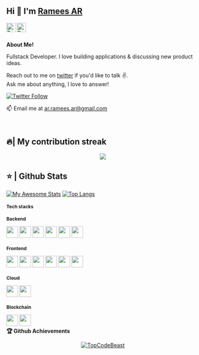 <!--
<div class="tenor-gif-embed" data-postid="16447531" data-share-method="host" data-aspect-ratio="1.23552" data-width="100%"><a href="https://tenor.com/view/qoobee-tired-blushing-ashamed-bashful-gif-16447531">Qoobee Tired Sticker</a>from <a href="https://tenor.com/search/qoobee-stickers">Qoobee Stickers</a></div> <script type="text/javascript" async src="https://tenor.com/embed.js"></script>
-->

## Hi 👋 I'm [Ramees AR][homepage]

<a href="https://www.linkedin.com/in/ar-ramees/">
  <img align="left" alt="Ramees's LinkedIn" width="24px" src="https://img.icons8.com/nolan/96/linkedin.png" />
</a>

<a href="https://x.com/ramizz_ar">
  <img align="left" alt="Ramees's Twitter" width="24px" src="https://img.icons8.com/nolan/96/twitter.png" />
</a>

<br><br>

**About Me!**

Fullstack Developer. 
I love building applications & discussing new product ideas.

Reach out to me on [twitter][twitter] if you'd like to talk ✌️.  
Ask me about anything, I love to answer!

[![Twitter Follow](https://img.shields.io/twitter/follow/ramizz_ar_?color=%20%2300acee&label=Follow%20me%20on%20Twitter&style=for-the-badge)][twitter]

📫 Email me at [ar.ramees.ar@gmail.com](mailto:ar.ramees.ar@gmail.com)


[homepage]: https://www.linkedin.com/in/ar-ramees
[twitter]: https://twitter.com/ramizz_ar

<br>


<h2>🔥| My contribution streak</h2>
<p align="center">
  <a href="https://github.com/DenverCoder1/github-readme-streak-stats">
    <img src="https://github-readme-streak-stats.herokuapp.com/?user=ar-ramees#version3"/>
  </a>
</p>

<h2>⭐ | Github Stats </h2>

<!--
<div align="center">
  <a href="https://github.com/ar-ramees">
      <a href="https://awesome-github-stats.azurewebsites.net/index.html??cardType=level&preferLogin=false">    
        <img  alt="ar-ramees's GitHub Stats" src="https://awesome-github-stats.azurewebsites.net/user-stats/ar-ramees?cardType=level&preferLogin=false" />  
      </a>
    <img height="180em" src="https://github-readme-stats.vercel.app/api/top-langs/?username=ar-ramees&layout=compact&langs_count=7&theme=default"/>
  </a>
</div>
-->

[![My Awesome Stats](https://awesome-github-stats.azurewebsites.net/user-stats/ar-ramees?cardType=level&preferLogin=false)](https://git.io/awesome-stats-card)
[![Top Langs](https://github-readme-stats.vercel.app/api/top-langs/?username=ar-ramees&layout=compact)]()
<!--[![Top Langs](https://github-readme-stats.vercel.app/api/top-langs/?username=ar-ramees&layout=donut)](https://github.com/ar-ramees/github-readme-stats)
[![Top Langs](https://github-readme-stats.vercel.app/api/top-langs/?username=ar-ramees&layout=donut-vertical)](https://github.com/ar-ramees/github-readme-stats)-->

<h2 style="font-size: 12px">Tech stacks</h2>

<div>
<h3 style="font-size: 12px">Backend</h3>
<img src="https://img.shields.io/badge/TypeScript-3178C6?style=flat&logo=tsnode&logoColor=white" height="30" /> <img src="https://img.shields.io/badge/NodeJs-5FA04E?style=flat&logo=node.js&logoColor=white" height="30" /> <img src="https://img.shields.io/badge/GraphQL-E10098?style=flat&logo=graphql&logoColor=white" height="30" /> <img src="https://img.shields.io/badge/{REST:_API}-blue?style=flat&logo=axios&logoColor=white" height="30" /> <img src="https://img.shields.io/badge/PostgreSQL-4169E1?style=flat&logo=postgresql&logoColor=white" height="30" /> <img src="https://img.shields.io/badge/MongoDB-47A248?style=flat&logo=mongodb&logoColor=white" height="30" /> 
</div>

<div>
  <h3 style="font-size: 12px">Frontend</h3>
  <img src="https://img.shields.io/badge/JavaScript-323330?style=flat&logo=javascript&logoColor=F7DF1E" height="30" /> <img src="https://img.shields.io/badge/ReactJs-20232A?style=flat&logo=react&logoColor=61DBFB" height="30" /> <img   src="https://img.shields.io/badge/nextJs-000000?style=flat&logo=nextdotjs&logoColor=white" height="30" /> <img src="https://img.shields.io/badge/React_Native-61DBFB?style=flat&logo=react&logoColor=white" height="30" /> <img   src="https://img.shields.io/badge/Sass-cc6699?style=flat&logo=sass&logoColor=white" height="30" /> <img src="https://img.shields.io/badge/Redux-593D88?style=flat&logo=redux&logoColor=white" height="30"/> 
</div>

<div>
  <h3 style="font-size: 12px">Cloud</h3>
  <img src="https://img.shields.io/badge/AWS-232F3E?style=flat&logo=amazonwebservices&logoColor=FF9900" height="30" /> <img src="https://img.shields.io/badge/DigitalOcean-white?style=flat&logo=digitalocean&logoColor=0080FF" height="30" /> 
</div>


<div>
  <h3 style="font-size: 12px">Blockchain</h3>
  <img src="https://img.shields.io/badge/Solidity-363636?style=flat&logo=solidity&logoColor=white"height="30" /> <img src="https://img.shields.io/badge/Ethereum-white?style=flat&logo=ethereum&logoColor=3C3C3D"height="30" /> 
</div>

<!--
Model example to customize
<img src="https://img.shields.io/badge/JavaScript-323330?style=flat&logo=javascript&logoColor=F7DF1E" />
-->

<summary><b>🏆 Github Achievements</b></summary>
<p align="center"> <a href="https://github.com/ar-ramees"><img src="https://github-profile-trophy.vercel.app/?username=ar-ramees&margin-w=5&theme=radical" alt="TopCodeBeast" /></a> </p>


